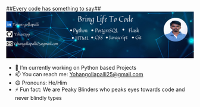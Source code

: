 ##Every code has something to say##
![Alt text](Profile.png)
- 🔭 I’m currently working on Python based Projects
- 📫 You can reach me: Yohangollapalli25@gmail.com
- 😄 Pronouns: He/Him
- ⚡ Fun fact: We are Peaky Blinders who peaks eyes towards code and never blindly types

<!--
**Yohan799/Yohan799** is a ✨ _special_ ✨ repository because its `README.md` (this file) appears on your GitHub profile.

Here are some ideas to get you started:

- 🔭 I’m currently working on ...
- 🌱 I’m currently learning ...
- 👯 I’m looking to collaborate on ...
- 🤔 I’m looking for help with ...
- 💬 Ask me about ...
- 📫 How to reach me: ...
- 😄 Pronouns: ...
- ⚡ Fun fact: ...
-->

